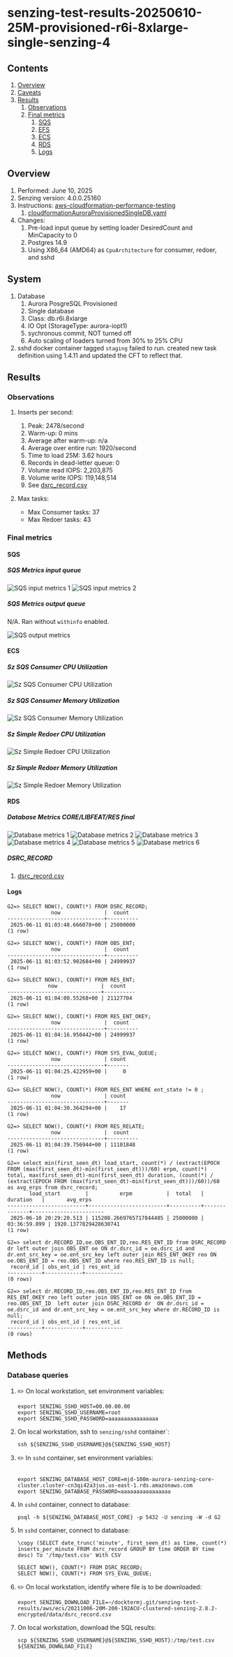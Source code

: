 # senzing-test-results-20250610-25M-provisioned-r6i-8xlarge-single-senzing-4

## Contents

1. [Overview](#overview)
1. [Caveats](#caveats)
1. [Results](#results)
    1. [Observations](#observations)
    1. [Final metrics](#final-metrics)
        1. [SQS](#sqs)
        1. [EFS](#efs)
        1. [ECS](#ecs)
        1. [RDS](#rds)
        1. [Logs](#logs)

## Overview

1. Performed: June 10, 2025
2. Senzing version: 4.0.0.25160
3. Instructions:
   [aws-cloudformation-performance-testing](https://github.com/senzing-garage/aws-cloudformation-performance-testing)
    1. [cloudformationAuroraProvisionedSingleDB.yaml](./cloudformationAuroraProvisionedSingleDB.yaml)
4. Changes:
    1. Pre-load input queue by setting loader DesiredCount and MinCapacity to 0
    1. Postgres 14.9
    1. Using X86_64 (AMD64) as `CpuArchitecture` for consumer, redoer, and sshd

## System

1. Database
    1. Aurora PosgreSQL Provisioned
    1. Single database
    1. Class: db.r6i.8xlarge
    1. IO Opt (StorageType: aurora-iopt1)
    1. sychronous commit, NOT turned off
    1. Auto scaling of loaders turned from 30% to 25% CPU
1. sshd docker container tagged `staging` failed to run. created new task definition using 1.4.11 and updated the CFT to reflect that.

## Results

### Observations

1. Inserts per second:
    1. Peak: 2478/second
    1. Warm-up: 0 mins
    1. Average after warm-up: n/a
    1. Average over entire run: 1920/second
    1. Time to load 25M: 3.62 hours
    1. Records in dead-letter queue: 0
    1. Volume read IOPS:      2,203,875
    1. Volume write IOPS:   119,148,514
    1. See [dsrc_record.csv](data/dsrc_record.csv)

1. Max tasks:

    - Max Consumer tasks: 37
    - Max Redoer tasks: 43

### Final metrics

#### SQS

##### SQS Metrics input queue

![SQS input metrics 1](images/sqs-input-metrics-1.png "SQS input metrics 1")
![SQS input metrics 2](images/sqs-input-metrics-2.png "SQS input metrics 2")

##### SQS Metrics output queue

N/A.  Ran without `withinfo` enabled.

![SQS output metrics](images/sqs-output-metrics.png "SQS output metrics")

#### ECS

##### Sz SQS Consumer CPU Utilization

![Sz SQS Consumer CPU Utilization](images/stream-loader-CPU-Utilization.png "Sz SQS Consumer CPU Utilization")

##### Sz SQS Consumer Memory Utilization

![Sz SQS Consumer Memory Utilization](images/stream-loader-Memory-Utilization.png "Sz SQS Consumer Memory Utilization")

##### Sz Simple Redoer CPU Utilization

![Sz Simple Redoer CPU Utilization](images/redoer-CPU-Utilization.png "Sz Simple Redoer CPU Utilization")

##### Sz Simple Redoer Memory Utilization

![Sz Simple Redoer Memory Utilization](images/redoer-Memory-Utilization.png "Sz Simple Redoer Memory Utilization")

#### RDS

##### Database Metrics CORE/LIBFEAT/RES final

![Database metrics 1](images/database-metrics-core-1.png "Database metrics 1")
![Database metrics 2](images/database-metrics-core-2.png "Database metrics 2")
![Database metrics 3](images/database-metrics-core-3.png "Database metrics 3")
![Database metrics 4](images/database-metrics-core-4.png "Database metrics 4")
![Database metrics 5](images/database-metrics-core-5.png "Database metrics 5")
![Database metrics 6](images/database-metrics-core-6.png "Database metrics 6")


##### DSRC_RECORD

1. [dsrc_record.csv](data/dsrc_record.csv)

#### Logs

```
G2=> SELECT NOW(), COUNT(*) FROM DSRC_RECORD;
              now              |  count
-------------------------------+----------
 2025-06-11 01:03:48.666078+00 | 25000000
(1 row)

G2=> SELECT NOW(), COUNT(*) FROM OBS_ENT;
              now              |  count
-------------------------------+----------
 2025-06-11 01:03:52.902684+00 | 24999937
(1 row)

G2=> SELECT NOW(), COUNT(*) FROM RES_ENT;
             now              |  count
------------------------------+----------
 2025-06-11 01:04:00.55268+00 | 21127704
(1 row)

G2=> SELECT NOW(), COUNT(*) FROM RES_ENT_OKEY;
              now              |  count
-------------------------------+----------
 2025-06-11 01:04:16.950442+00 | 24999937
(1 row)

G2=> SELECT NOW(), COUNT(*) FROM SYS_EVAL_QUEUE;
              now              | count
-------------------------------+-------
 2025-06-11 01:04:25.422959+00 |     0
(1 row)

G2=> SELECT NOW(), COUNT(*) FROM RES_ENT WHERE ent_state != 0 ;
              now              | count
-------------------------------+-------
 2025-06-11 01:04:30.364294+00 |    17
(1 row)

G2=> SELECT NOW(), COUNT(*) FROM RES_RELATE;
              now              |  count
-------------------------------+----------
 2025-06-11 01:04:39.756944+00 | 11101848
(1 row)

G2=> select min(first_seen_dt) load_start, count(*) / (extract(EPOCH FROM (max(first_seen_dt)-min(first_seen_dt)))/60) erpm, count(*) total, max(first_seen_dt)-min(first_seen_dt) duration, (count(*) / (extract(EPOCH FROM (max(first_seen_dt)-min(first_seen_dt)))/60))/60 as avg_erps from dsrc_record;
       load_start        |          erpm           |  total   |   duration   |       avg_erps
-------------------------+-------------------------+----------+--------------+-----------------------
 2025-06-10 20:29:20.513 | 115208.2669765717844485 | 25000000 | 03:36:59.899 | 1920.1377829428630741
(1 row)

G2=> select dr.RECORD_ID,oe.OBS_ENT_ID,reo.RES_ENT_ID from DSRC_RECORD dr left outer join OBS_ENT oe ON dr.dsrc_id = oe.dsrc_id and dr.ent_src_key = oe.ent_src_key left outer join RES_ENT_OKEY reo ON oe.OBS_ENT_ID = reo.OBS_ENT_ID where reo.RES_ENT_ID is null;
 record_id | obs_ent_id | res_ent_id
-----------+------------+------------
(0 rows)

G2=> select dr.RECORD_ID,reo.OBS_ENT_ID,reo.RES_ENT_ID from RES_ENT_OKEY reo left outer join OBS_ENT oe ON oe.OBS_ENT_ID = reo.OBS_ENT_ID  left outer join DSRC_RECORD dr  ON dr.dsrc_id = oe.dsrc_id and dr.ent_src_key = oe.ent_src_key where dr.RECORD_ID is null;
 record_id | obs_ent_id | res_ent_id
-----------+------------+------------
(0 rows)
```

## Methods

### Database queries

1. :pencil2: On local workstation, set environment variables:

    ```console
    export SENZING_SSHD_HOST=00.00.00.00
    export SENZING_SSHD_USERNAME=root
    export SENZING_SSHD_PASSWORD=aaaaaaaaaaaaaaaa
    ```

1. On local workstation, ssh to `senzing/sshd` container`:

    ```console
    ssh ${SENZING_SSHD_USERNAME}@${SENZING_SSHD_HOST}
    ```

1. :pencil2: In `sshd` container, set environment variables:

    ```console

    export SENZING_DATABASE_HOST_CORE=mjd-100m-aurora-senzing-core-cluster.cluster-cn3qi42a3jus.us-east-1.rds.amazonaws.com
    export SENZING_DATABASE_PASSWORD=aaaaaaaaaaaaaaaa
    ```

1. In `sshd` container, connect to database:

    ```console
    psql -h ${SENZING_DATABASE_HOST_CORE} -p 5432 -U senzing -W -d G2
    ```

1. In `sshd` container, connect to database:

    ```console
    \copy (SELECT date_trunc('minute', first_seen_dt) as time, count(*) inserts_per_minute FROM dsrc_record GROUP BY time ORDER BY time desc) To '/tmp/test.csv' With CSV

    SELECT NOW(), COUNT(*) FROM DSRC_RECORD;
    SELECT NOW(), COUNT(*) FROM SYS_EVAL_QUEUE;
    ```

1. :pencil2: On local workstation, identify where file is to be downloaded:

    ```console
    export SENZING_DOWNLOAD_FILE=~/docktermj.git/senzing-test-results/aws/ecs/20211006-20M-200-192ACU-clustered-senzing-2.8.2-encrypted/data/dsrc_record.csv
    ```

1. On local workstation, download the SQL results:

    ```console
    scp ${SENZING_SSHD_USERNAME}@${SENZING_SSHD_HOST}:/tmp/test.csv ${SENZING_DOWNLOAD_FILE}
    ```
